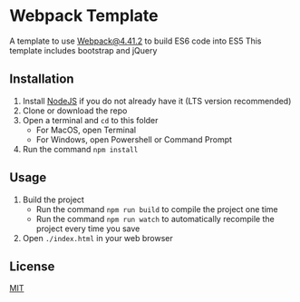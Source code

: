 # Webpack Template

A template to use Webpack@4.41.2 to build ES6 code into ES5
This template includes bootstrap and jQuery

## Installation

1. Install [NodeJS](https://nodejs.org/en/) if you do not already have it (LTS version recommended)
1. Clone or download the repo
1. Open a terminal and `cd` to this folder
    * For MacOS, open Terminal
    * For Windows, open Powershell or Command Prompt
1. Run the command `npm install`

## Usage

1. Build the project
    * Run the command `npm run build` to compile the project one time
    * Run the command `npm run watch` to automatically recompile the project every time you save
1. Open `./index.html` in your web browser

## License
[MIT](https://choosealicense.com/licenses/mit/)